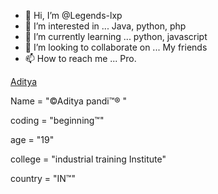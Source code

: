 - 👋 Hi, I’m @Legends-lxp
- 👀 I’m interested in ...  Java, python, php
- 🌱 I’m currently learning ... python, javascript
- 💞️ I’m looking to collaborate on ... My friends
- 📫 How to reach me ...  Pro. 

<!---
Legends-lxp/Legends-lxp is a ✨ special ✨ repository because its `README.md` (this file) appears on your GitHub profile.
You can click the Preview link to take a look at your changes.
--->
[Aditya](aditya.com) 

Name = "©Aditya pandi™® "


coding = "beginning™"


age = "19"


college = "industrial training Institute"


country = "IN™"

